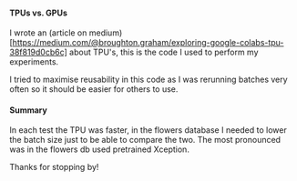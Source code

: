 #### TPUs vs. GPUs

I wrote an (article on medium)[https://medium.com/@broughton.graham/exploring-google-colabs-tpu-38f819d0cb6c] about TPU's, this is the code I used to perform my experiments.

I tried to maximise reusability in this code as I was rerunning batches very often so it should be easier for others to use.

#### Summary
In each test the TPU was faster, in the flowers database I needed to lower the batch size just to be able to compare the two. The most pronounced was in the flowers db used pretrained Xception.

Thanks for stopping by!
